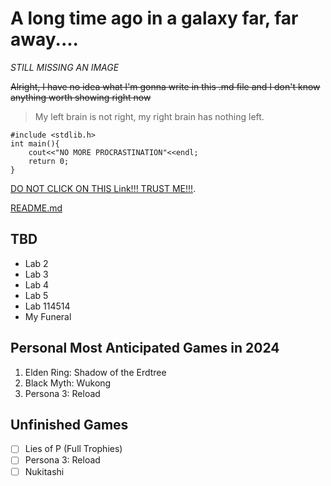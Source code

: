 # A long time ago in a galaxy far, far away....
_STILL MISSING AN IMAGE_

~~Alright, I have no idea what I'm gonna write in this .md file and I don't know anything worth showing right now~~

> My left brain is not right, my right brain has nothing left.

```
#include <stdlib.h>
int main(){
    cout<<"NO MORE PROCRASTINATION"<<endl;
    return 0;
}
```

[DO NOT CLICK ON THIS Link!!! TRUST ME!!!](https://www.youtube.com/watch?v=dQw4w9WgXcQ).

[README.md](README.md)

## TBD
- Lab 2
- Lab 3
- Lab 4
- Lab 5
- Lab 114514
- My Funeral 

## Personal Most Anticipated Games in 2024
1. Elden Ring: Shadow of the Erdtree
2. Black Myth: Wukong
3. Persona 3: Reload

## Unfinished Games
- [ ] Lies of P (Full Trophies) 
- [ ] Persona 3: Reload
- [ ] Nukitashi
